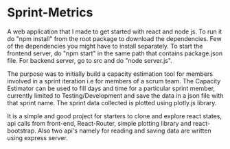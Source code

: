 # Sprint-Metrics
A web application that I made to get started with react and node js. To run it do "npm install" from the root package to download the dependencies. Few of the dependencies you might have to install separately. To start the frontend server, do "npm start" in the same path that contains package.json file. For backend server, go to src and do "node server.js". 

The purpose was to initially build a capacity estimation tool for members involved in a sprint iteration i.e for members of a scrum team. The Capacity Estimator can be used to fill days and time for a particular sprint member, currently limited to Testing/Development and save the data in a json file with that sprint name. The sprint data collected is plotted using plotly.js library.

It is a simple and good project for starters to clone and explore react states, api calls from front-end, React-Router, simple plotting library and react-bootstrap. Also two api's namely for reading and saving data are written using express server.
